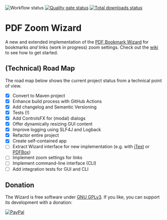 ![Workflow status](https://github.com/beatngu13/pdf-zoom-wizard/actions/workflows//build.yml/badge.svg)
[![Quality gate status](https://sonarcloud.io/api/project_badges/measure?project=beatngu13_pdf-zoom-wizard&metric=alert_status)](https://sonarcloud.io/dashboard?id=beatngu13_pdf-zoom-wizard)
[![Total downloads status](https://img.shields.io/github/downloads/beatngu13/pdf-zoom-wizard/total.svg?style=flat)](https://github.com/beatngu13/pdf-zoom-wizard/releases)

# PDF Zoom Wizard

A new and extended implementation of the [PDF Bookmark Wizard](https://bitbucket.org/beatngu13/pdfbookmarkwizard/) for bookmarks *and* links (work in progress) zoom settings. Check out the [wiki](https://github.com/beatngu13/pdf-zoom-wizard/wiki/) to see how to get started.

## (Technical) Road Map

The road map below shows the current project status from a technical point of view.

- [x] Convert to Maven project
- [x] Enhance build process with GitHub Actions
- [x] Add changelog and Semantic Versioning
- [x] Tests (!)
- [x] Add ControlsFX for (modal) dialogs
- [x] Offer dynamically resizing GUI content
- [x] Improve logging using SLF4J and Logback
- [x] Refactor entire project
- [x] Create self-contained app
- [ ] Extract Wizard interface for new implementation (e.g. with [iText](https://itextpdf.com/) or [PDFBox](https://pdfbox.apache.org/))
- [ ] Implement zoom settings for links
- [ ] Implement command-line interface (CLI)
- [ ] Add integration tests for GUI and CLI

## Donation

The Wizard is free software under [GNU GPLv3](https://gnu.org/licenses/gpl-3.0.en.html). If you like, you can support its development with a donation:

[![PayPal](https://paypalobjects.com/en_US/i/btn/btn_donate_LG.gif)](https://paypal.com/cgi-bin/webscr?cmd=_s-xclick&hosted_button_id=SYDFV6342B4T4)
